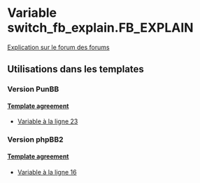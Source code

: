 # Variable switch_fb_explain.FB_EXPLAIN
[Explication sur le forum des forums](http://forum.forumactif.com/t294113-listing-des-variables#switch_fb_explain.FB_EXPLAIN)

## Utilisations dans les templates

### Version PunBB

#### [Template agreement](punbb/agreement.md)
* [Variable à la ligne 23](../punbb/agreement.tpl#L23)

### Version phpBB2

#### [Template agreement](subsilver/agreement.md)
* [Variable à la ligne 16](../subsilver/agreement.tpl#L16)